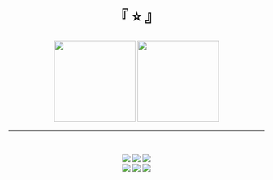 <h1 align=center><b>『 ⭐ 』</b></h1>

<p style='white-space: nowrap;' align=center>
    <img src='https://github-readme-stats.vercel.app/api?username=gomteeng&show_icons=true&theme=dark#gh-dark-mode-only' height=160px>
    <img src='https://github-readme-stats.vercel.app/api/top-langs/?username=gomteeng&layout=compact&theme=dark#gh-dark-mode-only' height=160px>
</p>

---

<br>

<p align=center>
    <img src="https://img.shields.io/badge/Python-3776AB?style=for-the-badge&logo=Python&logoColor=white">
    <img src="https://img.shields.io/badge/HTML5-E34F26?style=for-the-badge&logo=HTML5&logoColor=white">
    <img src="https://img.shields.io/badge/CSS3-1572B6?style=for-the-badge&logo=CSS3&logoColor=white">
    <br>
    <img src="https://img.shields.io/badge/JavaScript-F7DF1E?style=for-the-badge&logo=JavaScript&logoColor=white">
    <img src="https://img.shields.io/badge/Github-181717?style=for-the-badge&logo=Github&logoColor=white">
    <img src="https://img.shields.io/badge/Git-F05032?style=for-the-badge&logo=Git&logoColor=white">
</p>